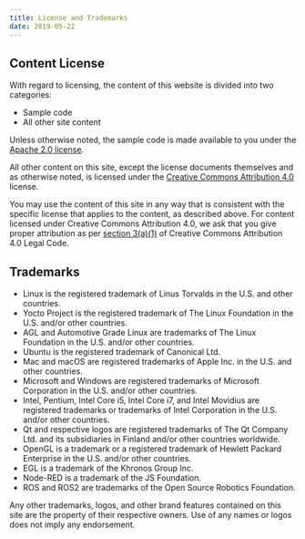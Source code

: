 ```yaml
---
title: License and Trademarks
date: 2019-05-22
---
```


## Content License

With regard to licensing, the content of this website is divided into two categories:

* Sample code
* All other site content

Unless otherwise noted, the sample code is made available to you under the [Apache 2.0 license](http://www.apache.org/licenses/LICENSE-2.0).

All other content on this site, except the license documents themselves and as otherwise noted, is licensed under the [Creative Commons Attribution 4.0](https://creativecommons.org/licenses/by/4.0/) license.

You may use the content of this site in any way that is consistent with the specific license that applies to the content, as described above. For content licensed under Creative Commons Attribution 4.0, we ask that you give proper attribution as per [section 3(a)(1)](https://creativecommons.org/licenses/by/4.0/legalcode#s3a1) of Creative Commons Attribution 4.0 Legal Code.

## Trademarks

* Linux is the registered trademark of Linus Torvalds in the U.S. and other countries.
* Yocto Project is the registered trademark of The Linux Foundation in the U.S. and/or other countries.
* AGL and Automotive Grade Linux are trademarks of The Linux Foundation in the U.S. and/or other countries.
* Ubuntu is the registered trademark of Canonical Ltd.
* Mac and macOS are registered trademarks of Apple Inc. in the U.S. and other countries.
* Microsoft and Windows are registered trademarks of Microsoft Corporation in the U.S. and/or other countries.
* Intel, Pentium, Intel Core i5, Intel Core i7, and Intel Movidius are registered trademarks or trademarks of Intel Corporation in the U.S. and/or other countries.
* Qt and respective logos are registered trademarks of The Qt Company Ltd. and its subsidiaries in Finland and/or other countries worldwide.
* OpenGL is a trademark or a registered trademark of Hewlett Packard Enterprise in the U.S. and/or other countries.
* EGL is a trademark of the Khronos Group Inc.
* Node-RED is a trademark of the JS Foundation.
* ROS and ROS2 are trademarks of the Open Source Robotics Foundation.

Any other trademarks, logos, and other brand features contained on this site are the property of their respective owners. Use of any names or logos does not imply any endorsement.
